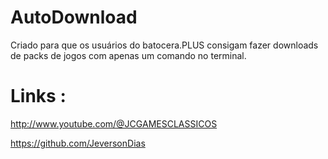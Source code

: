 # AutoDownload
Criado para que os usuários do batocera.PLUS consigam fazer downloads de packs de jogos com apenas um comando no terminal.

# Links :
http://www.youtube.com/@JCGAMESCLASSICOS

https://github.com/JeversonDias

